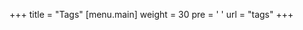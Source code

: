 +++
title = "Tags"
[menu.main]
  weight = 30
  pre = '<i class="fas fa-fw fa-tag"></i> '
  url = "tags"
+++
